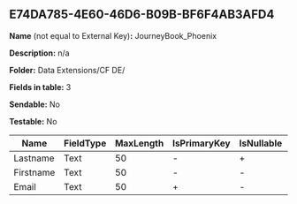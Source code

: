 ## E74DA785-4E60-46D6-B09B-BF6F4AB3AFD4

**Name** (not equal to External Key)**:** JourneyBook_Phoenix

**Description:** n/a

**Folder:** Data Extensions/CF DE/

**Fields in table:** 3

**Sendable:** No

**Testable:** No

| Name | FieldType | MaxLength | IsPrimaryKey | IsNullable | DefaultValue |
| --- | --- | --- | --- | --- | --- |
| Lastname | Text | 50 | - | + |  |
| Firstname | Text | 50 | - | - |  |
| Email | Text | 50 | + | - |  |
